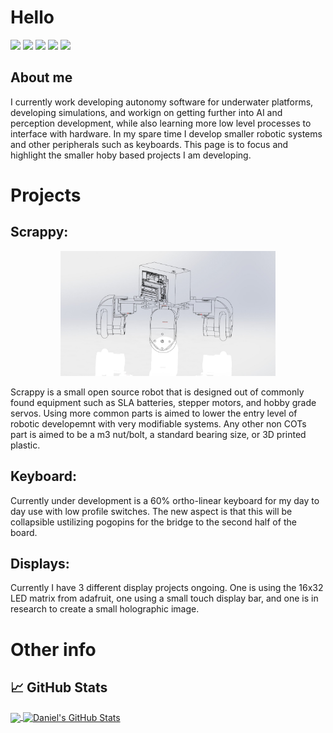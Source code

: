 # Hello

![](https://img.shields.io/badge/OS-Linux-informational?style=flat&logo=linux&logoColor=white&color=2bbc8a)
![](https://img.shields.io/badge/Code-C++-informational?style=flat&logo=C&logoColor=white&color=2bbc8a)
![](https://img.shields.io/badge/Code-Python-informational?style=flat&logo=python&logoColor=white&color=2bbc8a)
![](https://img.shields.io/badge/Code-Make-informational?style=flat&logo=cmake&logoColor=white&color=2bbc8a)
![](https://img.shields.io/badge/Shell-Bash-informational?style=flat&logo=gnu-bash&logoColor=white&color=2bbc8a)

## About me
I currently work developing autonomy software for underwater platforms, developing simulations, and workign on getting further into AI and perception development, while also learning more low level processes to interface with hardware. 
In my spare time I develop smaller robotic systems and other peripherals such as keyboards. This page is to focus and highlight the smaller hoby based projects I am developing. 


# Projects
## Scrappy:
<div align="center"> 
    <img src=./imgs/scrappy.jfif height=200>
</div>

Scrappy is a small open source robot that is designed out of commonly found equipment such as SLA batteries, stepper motors, and hobby grade servos. Using more common parts is aimed to lower the entry level of robotic developemnt with very modifiable systems. Any other non COTs part is aimed to be a m3 nut/bolt, a standard bearing size, or 3D printed plastic. 

## Keyboard: 
Currently under development is a 60% ortho-linear keyboard for my day to day use with low profile switches. The new aspect is that this will be collapsible ustilizing pogopins for the bridge to the second half of the board. 

## Displays: 
Currently I have 3 different display projects ongoing. One is using the 16x32 LED matrix from adafruit, one using a small touch display bar, and one is in research to create a small holographic image. 

# Other info

## &#x1f4c8; GitHub Stats

<a href="https://github.com/dresio/dresio">
  <img align="center" src="https://github-readme-stats.vercel.app/api/top-langs/?username=dresio&hide=java,html,tex&title_color=ffffff&text_color=c9cacc&icon_color=2bbc8a&bg_color=1d1f21&langs_count=3" />
</a>
<a href="https://github.com/dresio/dresio">
  <img align="center" src="https://github-readme-stats.vercel.app/api?username=dresio&show_icons=true&line_height=27&count_private=true&title_color=ffffff&text_color=c9cacc&icon_color=2bbc8a&bg_color=1d1f21" alt="Daniel's GitHub Stats" />
</a>

<!-- <a href="https://github.com/dresio/BBROS">
  <img align="center" src="https://github-readme-stats.vercel.app/api/pin/?username=dresio&repo=BBROS&title_color=ffffff&text_color=c9cacc&icon_color=2bbc8a&bg_color=1d1f21" />
</a>
 -->


<!-- GitHub Stats: https://github.com/anuraghazra/github-readme-stats -->
<!-- Shields: https://shields.io/ -->
<!-- Awesome GitHub Profile README Info: https://github.com/abhisheknaiidu/awesome-github-profile-readme -->
